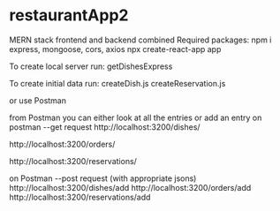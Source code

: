 # restaurantApp2
MERN stack frontend and backend combined
Required packages:
npm i express, mongoose, cors, axios npx create-react-app app

To create local server run:
getDishesExpress

To create initial data run:
createDish.js createReservation.js

or use Postman

from Postman you can either look at all the entries or add an entry
on postman --get request
http://localhost:3200/dishes/

http://localhost:3200/orders/

http://localhost:3200/reservations/

on Postman --post request (with appropriate jsons)
http://localhost:3200/dishes/add
http://localhost:3200/orders/add
http://localhost:3200/reservations/add



